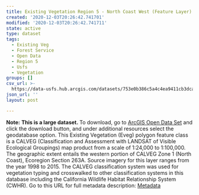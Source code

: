 ```yaml
---
title: Existing Vegetation Region 5 - North Coast West (Feature Layer)
created: '2020-12-03T20:26:42.741701'
modified: '2020-12-03T20:26:42.741711'
state: active
type: dataset
tags:
  - Existing Veg
  - Forest Service
  - Open Data
  - Region 5
  - Usfs
  - Vegetation
groups: []
csv_url: >-
  https://data-usfs.hub.arcgis.com/datasets/753e0b386c5a4c4ea9411cb3dcae2efe_5.csv?outSR=%7B%22latestWkid%22%3A4269%2C%22wkid%22%3A4269%7D
json_url: ''
layout: post

---
```

<b>Note:</b> <b>This is a large dataset. </b>To download, go to <a href='https://enterprisecontentnew-usfs.hub.arcgis.com/datasets/existing-vegetation-region-5-north-coast-west-feature-layer' target='_blank'>ArcGIS Open Data Set</a> and click the download button, and under additional resources select the geodatabase option. This Existing Vegetation (Eveg) polygon feature class is a CALVEG (Classification and Assessment with LANDSAT of Visible Ecological Groupings) map product from a scale of 1:24,000 to 1:100,000. The geographic extent entails the western portion of CALVEG Zone 1 (North Coast), Ecoregion Section 263A. Source imagery for this layer ranges from the year 1998 to 2015. The CALVEG classification system was used for vegetation typing and crosswalked to other classification systems in this database including the California Wildlife Habitat Relationship System (CWHR). Go to this URL for full metadata description: <a href='https://data.fs.usda.gov/geodata/edw/edw_resources/meta/S_USA.EVMid_R05_NorCoastWest.xml' target='_blank'>Metadata</a>
